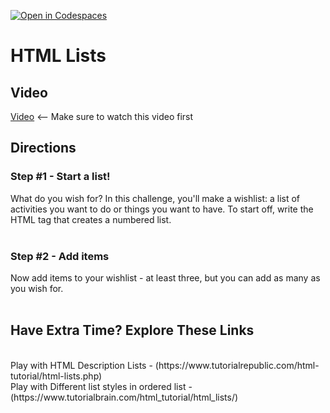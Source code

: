 [![Open in Codespaces](https://classroom.github.com/assets/launch-codespace-2972f46106e565e64193e422d61a12cf1da4916b45550586e14ef0a7c637dd04.svg)](https://classroom.github.com/open-in-codespaces?assignment_repo_id=20509616)
# HTML Lists <br>

## Video
[Video](https://youtu.be/6fmob-VeAMo) <-- Make sure to watch this video first

## Directions 
### Step #1 - Start a list! <br>
What do you wish for? In this challenge, you'll make a wishlist: a list of activities you want to do or things you want to have. To start off, write the HTML tag that creates a numbered list.
<br><br>
### Step #2 - Add items <br>
Now add items to your wishlist - at least three, but you can add as many as you wish for.
<br><br>
## Have Extra Time?  Explore These Links
<br>
Play with HTML Description Lists - (https://www.tutorialrepublic.com/html-tutorial/html-lists.php)
<br>
Play with Different list styles in ordered list - (https://www.tutorialbrain.com/html_tutorial/html_lists/)
